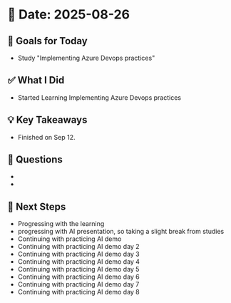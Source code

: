 # 📅 Date: 2025-08-26

## 🎯 Goals for Today

- Study "Implementing Azure Devops practices"

## ✅ What I Did

- Started Learning Implementing Azure Devops practices

## 💡 Key Takeaways

- Finished on Sep 12.

## 🧠 Questions

-
-

## 📌 Next Steps

- Progressing with the learning
- progressing with AI presentation, so taking a slight break from studies
- Continuing with practicing AI demo
- Continuing with practicing AI demo day 2
- Continuing with practicing AI demo day 3
- Continuing with practicing AI demo day 4
- Continuing with practicing AI demo day 5
- Continuing with practicing AI demo day 6
- Continuing with practicing AI demo day 7
- Continuing with practicing AI demo day 8
